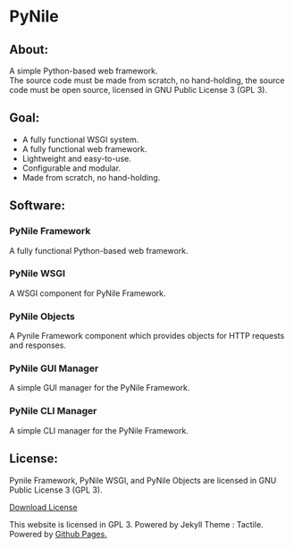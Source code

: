 # PyNile 

## About:

A simple Python-based web framework.  
The source code must be made from scratch,
no hand-holding, the source code must be
open source, licensed in GNU Public License
3 (GPL 3).

## Goal:

- A fully functional WSGI system.
- A fully functional web framework.
- Lightweight and easy-to-use.
- Configurable and modular.
- Made from scratch, no hand-holding.

## Software:

### PyNile Framework

A fully functional Python-based web framework.

### PyNile WSGI

A WSGI component for PyNile Framework.

### PyNile Objects

A Pynile Framework component which provides objects for HTTP requests and responses. 

### PyNile GUI Manager

A simple GUI manager for the PyNile Framework.

### PyNile CLI Manager 

A simple CLI manager for the PyNile Framework.


## License:

Pynile Framework, PyNile WSGI, and PyNile Objects are licensed in GNU Public License 3 (GPL 3).

[Download License](https://pynile.github.io/LICENSE.txt)

This website is licensed in GPL 3.
Powered by Jekyll Theme : Tactile.
Powered by [Github Pages.](https://pages.github.com)
